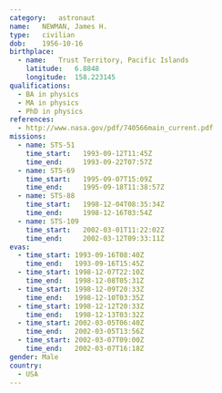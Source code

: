 ```yaml
---
category:	astronaut
name:	NEWMAN, James H.
type:	civilian
dob:	1956-10-16
birthplace:
  - name:	Trust Territory, Pacific Islands
    latitude:	6.8848
    longitude:	158.223145
qualifications:
  - BA in physics
  - MA in physics
  - PhD in physics
references:
  - http://www.nasa.gov/pdf/740566main_current.pdf
missions:
  - name: STS-51
    time_start:   1993-09-12T11:45Z
    time_end:     1993-09-22T07:57Z
  - name: STS-69
    time_start:   1995-09-07T15:09Z
    time_end:     1995-09-18T11:38:57Z
  - name: STS-88
    time_start:   1998-12-04T08:35:34Z
    time_end:     1998-12-16T03:54Z
  - name: STS-109
    time_start:   2002-03-01T11:22:02Z
    time_end:     2002-03-12T09:33:11Z
evas:
  - time_start: 1993-09-16T08:40Z
    time_end:   1993-09-16T15:45Z
  - time_start: 1998-12-07T22:10Z
    time_end:   1998-12-08T05:31Z
  - time_start: 1998-12-09T20:33Z
    time_end:   1998-12-10T03:35Z
  - time_start: 1998-12-12T20:33Z
    time_end:   1998-12-13T03:32Z
  - time_start: 2002-03-05T06:40Z
    time_end:   2002-03-05T13:56Z
  - time_start: 2002-03-07T09:00Z
    time_end:   2002-03-07T16:18Z
gender:	Male
country:
  - USA
---
```

